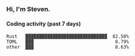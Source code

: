 ### Hi, I'm Steven.

#### Coding activity (past 7 days)
```
Rust   ▓▓▓▓▓▓▓▓▓▓▓▓▓▓▓▓▓▓▓▓▓▓▓▓▓▓▓▓▓▓  82.58%
TOML   ▓▓▓                              8.79%
other  ▓▓▓                              8.63%
```
